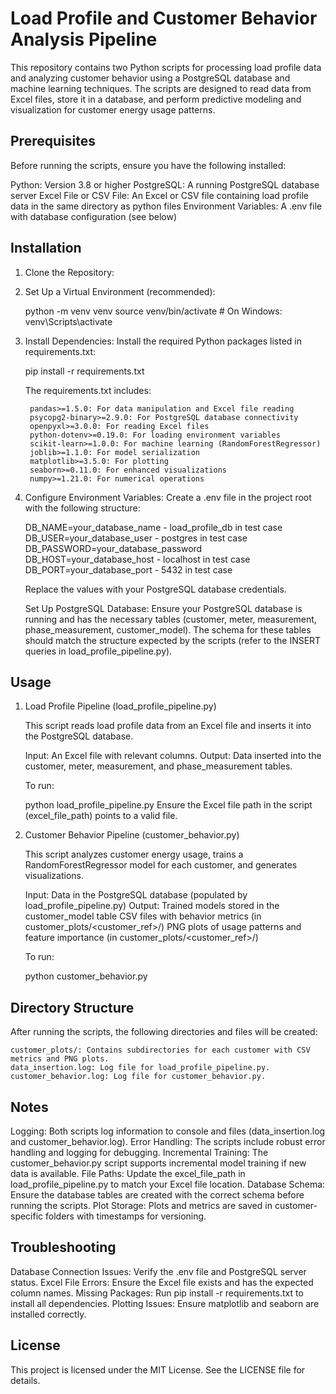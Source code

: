 # Load Profile and Customer Behavior Analysis Pipeline

This repository contains two Python scripts for processing load profile data and analyzing customer behavior using a PostgreSQL database and machine learning techniques. The scripts are designed to read data from Excel files, store it in a database, and perform predictive modeling and visualization for customer energy usage patterns.

## Prerequisites

Before running the scripts, ensure you have the following installed:

Python: Version 3.8 or higher
PostgreSQL: A running PostgreSQL database server
Excel File or CSV File: An Excel or CSV file containing load profile data in the same directory as python files
Environment Variables: A .env file with database configuration (see below)

## Installation

1. Clone the Repository:

2. Set Up a Virtual Environment (recommended):

    python -m venv venv
    source venv/bin/activate  # On Windows: venv\Scripts\activate

3. Install Dependencies: Install the required Python packages listed in requirements.txt:

    pip install -r requirements.txt

    The requirements.txt includes:

        pandas>=1.5.0: For data manipulation and Excel file reading
        psycopg2-binary>=2.9.0: For PostgreSQL database connectivity
        openpyxl>=3.0.0: For reading Excel files
        python-dotenv>=0.19.0: For loading environment variables
        scikit-learn>=1.0.0: For machine learning (RandomForestRegressor)
        joblib>=1.1.0: For model serialization
        matplotlib>=3.5.0: For plotting
        seaborn>=0.11.0: For enhanced visualizations
        numpy>=1.21.0: For numerical operations

4. Configure Environment Variables: Create a .env file in the project root with the following structure:

    DB_NAME=your_database_name - load_profile_db in test case
    DB_USER=your_database_user - postgres in test case
    DB_PASSWORD=your_database_password
    DB_HOST=your_database_host - localhost in test case
    DB_PORT=your_database_port - 5432 in test case

    Replace the values with your PostgreSQL database credentials.

    Set Up PostgreSQL Database: Ensure your PostgreSQL database is running and has the necessary tables (customer, meter, measurement, phase_measurement, customer_model). The schema for these tables should match the structure expected by the scripts (refer to the INSERT queries in load_profile_pipeline.py).

## Usage

1. Load Profile Pipeline (load_profile_pipeline.py)

    This script reads load profile data from an Excel file and inserts it into the PostgreSQL database.

    Input: An Excel file with relevant columns.
    Output: Data inserted into the customer, meter, measurement, and phase_measurement tables.

    To run:

    python load_profile_pipeline.py
    Ensure the Excel file path in the script (excel_file_path) points to a valid file.

2. Customer Behavior Pipeline (customer_behavior.py)

    This script analyzes customer energy usage, trains a RandomForestRegressor model for each customer, and generates visualizations.

    Input: Data in the PostgreSQL database (populated by load_profile_pipeline.py)
    Output: 
        Trained models stored in the customer_model table
        CSV files with behavior metrics (in customer_plots/<customer_ref>/)
        PNG plots of usage patterns and feature importance (in customer_plots/<customer_ref>/)

    To run:

    python customer_behavior.py

## Directory Structure

After running the scripts, the following directories and files will be created:

    customer_plots/: Contains subdirectories for each customer with CSV metrics and PNG plots.
    data_insertion.log: Log file for load_profile_pipeline.py.
    customer_behavior.log: Log file for customer_behavior.py.

## Notes

Logging: Both scripts log information to console and files (data_insertion.log and customer_behavior.log).
Error Handling: The scripts include robust error handling and logging for debugging.
Incremental Training: The customer_behavior.py script supports incremental model training if new data is available.
File Paths: Update the excel_file_path in load_profile_pipeline.py to match your Excel file location.
Database Schema: Ensure the database tables are created with the correct schema before running the scripts.
Plot Storage: Plots and metrics are saved in customer-specific folders with timestamps for versioning.

## Troubleshooting

Database Connection Issues: Verify the .env file and PostgreSQL server status.
Excel File Errors: Ensure the Excel file exists and has the expected column names.
Missing Packages: Run pip install -r requirements.txt to install all dependencies.
Plotting Issues: Ensure matplotlib and seaborn are installed correctly.

## License

This project is licensed under the MIT License. See the LICENSE file for details.